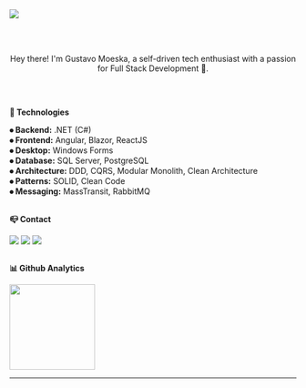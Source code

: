 <!-- Old -->
<!--
<a href="https://gumoeska.com">
    <img src="https://github.com/user-attachments/assets/502dc1af-7253-47e1-b280-2a2df6770204">
</a>
 -->
 
<a href="https://gumoeska.com">
    <img src="https://github.com/user-attachments/assets/278d5d5c-1df5-4868-aa8c-81d1222149fe">
</a>

<br><br>
<p align="center">Hey there! I'm Gustavo Moeska, a self-driven tech enthusiast with a passion for Full Stack Development 🚀.</p>
<br>

##
<b>🔧 Technologies</b>
<div>
    <b>⦁ Backend:</b> .NET (C#)<br>
    <b>⦁ Frontend:</b> Angular, Blazor, ReactJS<br>
    <b>⦁ Desktop:</b> Windows Forms<br>
    <b>⦁ Database:</b> SQL Server, PostgreSQL<br>
    <b>⦁ Architecture:</b> DDD, CQRS, Modular Monolith, Clean Architecture<br>
    <b>⦁ Patterns:</b> SOLID, Clean Code<br>
    <b>⦁ Messaging:</b> MassTransit, RabbitMQ<br>
</div>

##
<b>📪 Contact</b>
<div>
  <a href="https://github.com/gumoeska" align="center" alt="Java" height="40" width="50"><img src="https://img.shields.io/badge/GitHub-100000?style=for-the-badge&logo=github&logoColor=white"></a>
  <a href="https://linkedin.com/in/gumoeska" align="center" alt="Java" height="40" width="50"><img src="https://img.shields.io/badge/LinkedIn-0077B5?style=for-the-badge&logo=linkedin&logoColor=white"></a>
  <a href="mailto:gumoeska@gmail.com" align="center" alt="Java" height="40" width="50"><img src="https://img.shields.io/badge/Gmail-D14836?style=for-the-badge&logo=gmail&logoColor=white"></a>
</div>

##
<b>📊 Github Analytics</b>
<div>
    <a>
        <img height="150" src="https://github-readme-stats.vercel.app/api/top-langs?username=gumoeska&show_icons=true&locale=en&layout=compact&theme=tokyonight">
    </a>
</div>

-----

